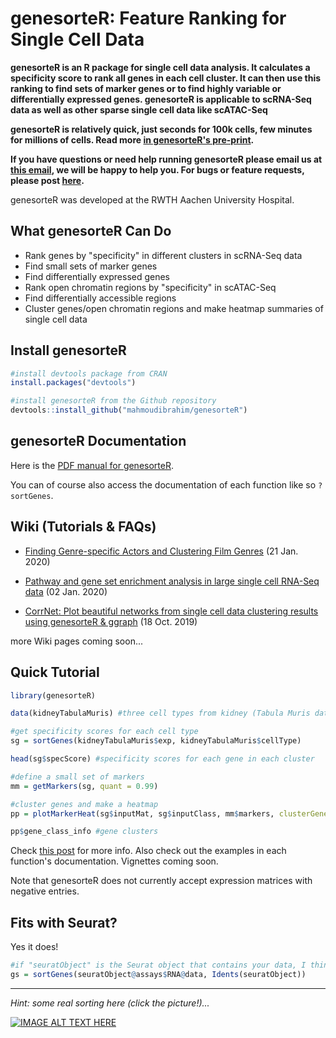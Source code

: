genesorteR: Feature Ranking for Single Cell Data
======

**genesorteR is an R package for single cell data analysis. It calculates a specificity score to rank all genes in each cell cluster. It can then use this ranking to find sets of marker genes or to find highly variable or differentially expressed genes. genesorteR is applicable to scRNA-Seq data as well as other sparse single cell data like scATAC-Seq** 

**genesorteR is relatively quick, just seconds for 100k cells, few minutes for millions of cells. Read more [in genesorteR's pre-print](https://www.biorxiv.org/content/10.1101/676379v2).** 

**If you have questions or need help running genesorteR please email us at [this email](http://scr.im/jammpro), we will be happy to help you. For bugs or feature requests, please post [here](https://github.com/mahmoudibrahim/genesorteR/issues).**

genesorteR was developed at the RWTH Aachen University Hospital.


What genesorteR Can Do
------
* Rank genes by "specificity" in different clusters in scRNA-Seq data
* Find small sets of marker genes
* Find differentially expressed genes
* Rank open chromatin regions by "specificity" in scATAC-Seq
* Find differentially accessible regions
* Cluster genes/open chromatin regions and make heatmap summaries of single cell data



Install genesorteR
------
```R
#install devtools package from CRAN
install.packages("devtools") 

#install genesorteR from the Github repository
devtools::install_github("mahmoudibrahim/genesorteR") 
```


genesorteR Documentation
------

Here is the [PDF manual for genesorteR](https://github.com/mahmoudibrahim/genesorteR/blob/master/genesorteR.pdf). 

You can of course also access the documentation of each function like so `?sortGenes`.


Wiki (Tutorials & FAQs)
------

* [Finding Genre-specific Actors and Clustering Film Genres](https://github.com/mahmoudibrahim/genesorteR/wiki/Finding-Genre-specific-Actors-and-Clustering-Film-Genres-(data-from-IMDB)) (21 Jan. 2020)

* [Pathway and gene set enrichment analysis in large single cell RNA-Seq data](https://github.com/mahmoudibrahim/genesorteR/wiki/From-Cluster-to-Pathway-Enrichment-in-Large-scRNA-Seq-Data) (02 Jan. 2020)

* [CorrNet: Plot beautiful networks from single cell data clustering results using genesorteR & ggraph](https://github.com/mahmoudibrahim/genesorteR/wiki/Visualize-single-cell-data-in-R-using-genesorteR-&-ggraph) (18 Oct. 2019)

more Wiki pages coming soon...


Quick Tutorial
------

```R
library(genesorteR)

data(kidneyTabulaMuris) #three cell types from kidney (Tabula Muris data)

#get specificity scores for each cell type
sg = sortGenes(kidneyTabulaMuris$exp, kidneyTabulaMuris$cellType)

head(sg$specScore) #specificity scores for each gene in each cluster

#define a small set of markers
mm = getMarkers(sg, quant = 0.99)

#cluster genes and make a heatmap
pp = plotMarkerHeat(sg$inputMat, sg$inputClass, mm$markers, clusterGenes=TRUE, outs = TRUE)

pp$gene_class_info #gene clusters
```
Check [this post](https://github.com/mahmoudibrahim/genesorteR/issues/1) for more info. Also check out the examples in each function's documentation. Vignettes coming soon.

Note that genesorteR does not currently accept expression matrices with negative entries.


Fits with Seurat?
------

Yes it does!

```R
#if "seuratObject" is the Seurat object that contains your data, I think this should work:
gs = sortGenes(seuratObject@assays$RNA@data, Idents(seuratObject))
```


---

*Hint: some real sorting here (click the picture!)...*


[![IMAGE ALT TEXT HERE](http://img.youtube.com/vi/kPRA0W1kECg/0.jpg)](https://www.youtube.com/watch?v=kPRA0W1kECg)
